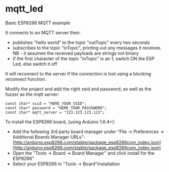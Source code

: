 # mqtt_led

Basic ESP8266 MQTT example

It connects to an MQTT server then:
  - publishes "hello world" to the topic "outTopic" every two seconds
  - subscribes to the topic "inTopic", printing out any messages
    it receives. NB - it assumes the received payloads are strings not binary
  - If the first character of the topic "inTopic" is an 1, switch ON the ESP Led,
    else switch it off

It will reconnect to the server if the connection is lost using a blocking reconnect function. 

Modify the project and add the right ssid and password, as well as the fuzzer as the mqtt server:

```
const char* ssid = "HERE_YOUR_SSID";
const char* password = "HERE_YOUR_PASSSWORD";
const char* mqtt_server = "123.123.123.123";
```

To install the ESP8266 board, (using Arduino 1.6.4+):

  - Add the following 3rd party board manager under "File -> Preferences -> Additional Boards Manager URLs":
       [http://arduino.esp8266.com/stable/package_esp8266com_index.json](http://arduino.esp8266.com/stable/package_esp8266com_index.json)
  - Open the "Tools -> Board -> Board Manager" and click install for the ESP8266"
  - Select your ESP8266 in "Tools -> Board"Installation

